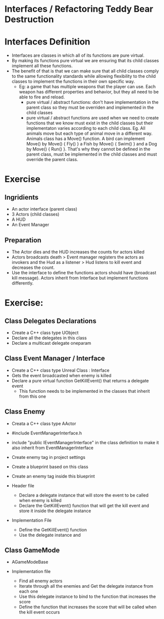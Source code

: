 # Interfaces / Refactoring Teddy Bear Destruction

# Interfaces Definition
- Interfaces are classes in which all of its functions are pure virtual.
- By making its functions pure virtual we are ensuring that its child classes implement all these functions. 
- The benefit of that is that we can make sure that all child classes comply to the same functionality standards while allowing flexibility to the child classes to implement the functions in their own specific way. 
  - Eg: a game that has multiple weapons that the player can use. Each weapon has different properties and behavior, but they all need to be able to fire and reload.
    - pure virtual / abstract functions: don't have implementation in the parent class so they must be overriden and implemented in the child classes
    - pure virtual / abstract functions are used when we need to create functions that we know must exist in the child classes but their implementaton varies according to each child class. Eg. All animals move but each type of animal move in a different way. Animals class has a Move() function. A bird can implement Move() by Move() { Fly() } a Fish by Move() { Swim() } and a Dog by Move() { Run() }. That's why they cannot be defined in the parent class, must be implemented in the child classes and must override the parent class. 


# Exercise

## Ingridients
- An actor interface (parent class)
- 3 Actors (child classes)
- A HUD 
- An Event Manager

## Preparation
- The Actor dies and the HUD increases the counts for actors killed
- Actors broadcasts death > Event manager registers the actors as invokers and the Hud as a listener > Hud listens to kill event and decreases the count. 
- Use the interface to define the functions actors should have (broadcast kill message). Actors inherit from Interface but implement functions differently. 

# Exercise:

## Class Delegates Declarations
- Create a C++ class type UObject
- Declare all the delegates in this class
- Declare a multicast delegate oneparam


## Class Event Manager / Interface
- Create a C++ class type Unreal Class : Interface
- Gets the event broadcasted when enemy is killed
- Declare a pure virtual function GetKillEvent() that returns a delegate event
  - This function needs to be implemented in the classes that inherit from this one


## Class Enemy
- Creata a C++ class type AActor 
- #include EventManagerInterface.h
- include "public IEventManagerInterface" in the class definition to make it also inherit from EventManagerInterface
- Create enemy tag in project settings
- Create a blueprint based on this class
- Create an enemy tag inside this blueprint


- Header file
  - Declare a delegate instance that will store the event to be called when enemy is killed
  - Declare the GetKillEvent() function that will get the kill event and store it inside the delegate instance
  
- Implementation File
  - Define the GetKillEvent() function
  - Use the delegate instance and 


## Class GameMode
- AGameModeBase

- Implementation file
  - Find all enemy actors
  - Iterate through all the enemies and Get the delegate instance from each one
  - Use this delegate instance to bind to the function that increases the score
  - Define the function that increases the score that will be called when the kill event occurs





















